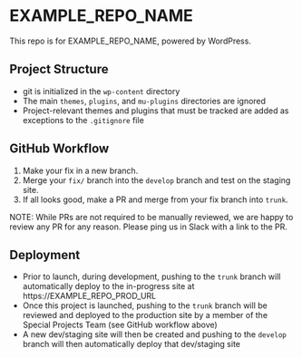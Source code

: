 # EXAMPLE_REPO_NAME

This repo is for EXAMPLE_REPO_NAME, powered by WordPress.

## Project Structure

- git is initialized in the `wp-content` directory
- The main `themes`, `plugins`, and `mu-plugins` directories are ignored
- Project-relevant themes and plugins that must be tracked are added as exceptions to the `.gitignore` file

## GitHub Workflow

1. Make your fix in a new branch.
1. Merge your `fix/` branch into the `develop` branch and test on the staging site.
1. If all looks good, make a PR and merge from your fix branch into `trunk`.

NOTE: While PRs are not required to be manually reviewed, we are happy to review any PR for any reason. Please ping us in Slack with a link to the PR.

## Deployment

- Prior to launch, during development, pushing to the `trunk` branch will automatically deploy to the in-progress site at https://EXAMPLE_REPO_PROD_URL
- Once this project is launched, pushing to the `trunk` branch will be reviewed and deployed to the production site by a member of the Special Projects Team (see GitHub workflow above)
- A new dev/staging site will then be created and pushing to the `develop` branch will then automatically deploy that dev/staging site
